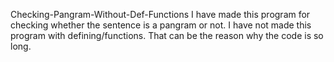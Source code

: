 Checking-Pangram-Without-Def-Functions
I have made this program for checking whether the sentence is a pangram or not.
I have not made this program with defining/functions.
That can be the reason why the code is so long. 
